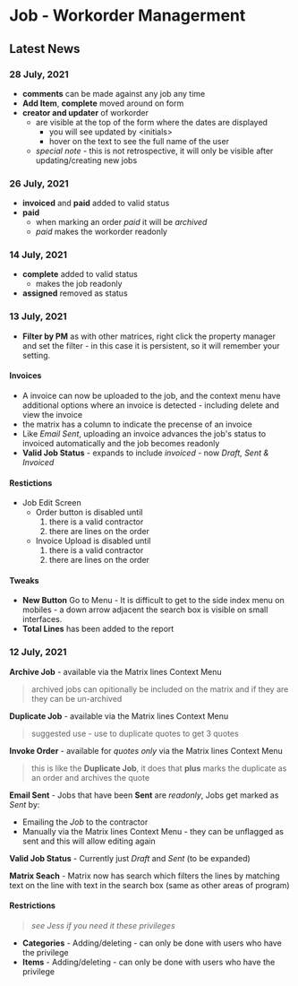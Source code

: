 # Job - Workorder Managerment

## Latest News

### 28 July, 2021

* **comments** can be made against any job any time
* **Add Item**, **complete** moved around on form
* **creator and updater** of workorder
  * are visible at the top of the form where the dates are displayed
    * you will see updated by &lt;initials&gt;
    * hover on the text to see the full name of the user
  * *special note* - this is not retrospective, it will only be visible after updating/creating new jobs

### 26 July, 2021

* **invoiced** and **paid** added to valid status
* **paid**
  * when marking an order *paid* it will be *archived*
  * *paid* makes the workorder readonly

### 14 July, 2021

* **complete** added to valid status
  * makes the job readonly
* **assigned** removed as status

### 13 July, 2021

* **Filter by PM** as with other matrices, right click the property manager and set the filter - in this case it is persistent, so it will remember your setting.

#### Invoices

* A invoice can now be uploaded to the job, and the context menu have additional options where an invoice is detected - including delete and view the invoice
* the matrix has a column to indicate the precense of an invoice
* Like *Email Sent*, uploading an invoice advances the job's status to invoiced automatically and the job becomes readonly
* **Valid Job Status** - expands to include *invoiced* - now *Draft, Sent & Invoiced*

#### Restictions

* Job Edit Screen
  * Order button is disabled until
    1. there is a valid contractor
    2. there are lines on the order
  * Invoice Upload is disabled until
    1. there is a valid contractor
    2. there are lines on the order

#### Tweaks

* **New Button** Go to Menu - It is difficult to get to the side index menu on mobiles - a down arrow adjacent the search box is visible on small interfaces.
* **Total Lines** has been added to the report

### 12 July, 2021

**Archive Job** - available via the Matrix lines Context Menu
> archived jobs can opitionally be included on the matrix and if they are they can be un-archived

**Duplicate Job** - available via the Matrix lines Context Menu
> suggested use - use to duplicate quotes to get 3 quotes

**Invoke Order** - available for *quotes only* via the Matrix lines Context Menu

> this is like the **Duplicate Job**, it does that **plus** marks the duplicate as an order and archives the quote

**Email Sent** - Jobs that have been **Sent** are *readonly*, Jobs get marked as *Sent* by:

* Emailing the *Job* to the contractor
* Manually via the Matrix lines Context Menu - they can be unflagged as sent and this will allow editing again

**Valid Job Status** - Currently just *Draft* and *Sent* (to be expanded)

**Matrix Seach** - Matrix now has search which filters the lines by matching text on the line with text in the search box (same as other areas of program)

#### Restrictions

> _see Jess if you need it these privileges_

* **Categories** - Adding/deleting - can only be done with users who have the privilege
* **Items** - Adding/deleting - can only be done with users who have the privilege

<style>
  .markdown-body h1 { font-size: 1.6rem; }
  .markdown-body h2 { font-size: 1.4rem; }
  .markdown-body h3 { font-size: 1.2rem; }
  .markdown-body h4 { font-size: 1.1rem; }
  .markdown-body h5 { font-size: 1rem; }
  .markdown-body h6 { font-size: .9rem; }
</style>
